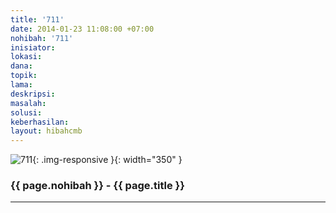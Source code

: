 ```yaml
---
title: '711'
date: 2014-01-23 11:08:00 +07:00
nohibah: '711'
inisiator: 
lokasi: 
dana: 
topik: 
lama: 
deskripsi: 
masalah: 
solusi: 
keberhasilan: 
layout: hibahcmb
---
```


![711](/static/img/hibahcmb/711.png){: .img-responsive }{: width="350" }

### {{ page.nohibah }} - {{ page.title }}

---

